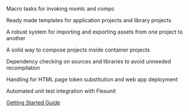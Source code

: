 Macro tasks for invoking mxmlc and compc

Ready made templates for application projects and library projects

A robust system for importing and exporting assets from one project to another

A solid way to compose projects inside container projects

Dependency checking on sources and libraries to avoid unneeded recompilation

Handling for HTML page token substitution and web app deployment

Automated unit test integration with Flexunit

[Getting Started Guide](http://www.adobe.com/cfusion/communityengine/index.cfm?event=showdetails&postId=7322&productId=2&loc=en_US)